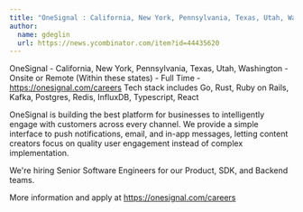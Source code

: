 ```yaml
---
title: "OneSignal : California, New York, Pennsylvania, Texas, Utah, Washington"
author:
  name: gdeglin
  url: https://news.ycombinator.com/item?id=44435620
---
```


<JobNavigation />

OneSignal - California, New York, Pennsylvania, Texas, Utah, Washington - Onsite or Remote (Within these states) - Full Time - <a href="https:&#x2F;&#x2F;onesignal.com&#x2F;careers" rel="nofollow">https:&#x2F;&#x2F;onesignal.com&#x2F;careers</a> Tech stack includes Go, Rust, Ruby on Rails, Kafka, Postgres, Redis, InfluxDB, Typescript, React

OneSignal is building the best platform for businesses to intelligently engage with customers across every channel. We provide a simple interface to push notifications, email, and in-app messages, letting content creators focus on quality user engagement instead of complex implementation.

We&#x27;re hiring Senior Software Engineers for our Product, SDK, and Backend teams.

More information and apply at <a href="https:&#x2F;&#x2F;onesignal.com&#x2F;careers" rel="nofollow">https:&#x2F;&#x2F;onesignal.com&#x2F;careers</a>
<JobApplication />
